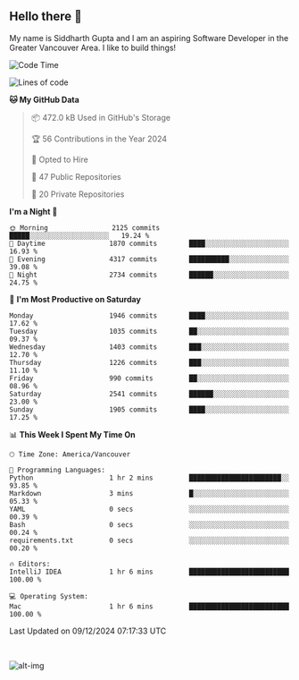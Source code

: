 ## Hello there :wave:

My name is Siddharth Gupta and I am an aspiring Software Developer in the Greater Vancouver Area. I like to build things!

<!-- ![gif](https://github.com/siddg97/siddg97/blob/master/dino.gif) -->

<!--START_SECTION:waka-->
![Code Time](http://img.shields.io/badge/Code%20Time-1%2C998%20hrs%2040%20mins-blue)

![Lines of code](https://img.shields.io/badge/From%20Hello%20World%20I%27ve%20Written-15.7%20million%20lines%20of%20code-blue)

**🐱 My GitHub Data** 

> 📦 472.0 kB Used in GitHub's Storage 
 > 
> 🏆 56 Contributions in the Year 2024
 > 
> 💼 Opted to Hire
 > 
> 📜 47 Public Repositories 
 > 
> 🔑 20 Private Repositories 
 > 
**I'm a Night 🦉** 

```text
🌞 Morning                2125 commits        █████░░░░░░░░░░░░░░░░░░░░   19.24 % 
🌆 Daytime                1870 commits        ████░░░░░░░░░░░░░░░░░░░░░   16.93 % 
🌃 Evening                4317 commits        ██████████░░░░░░░░░░░░░░░   39.08 % 
🌙 Night                  2734 commits        ██████░░░░░░░░░░░░░░░░░░░   24.75 % 
```
📅 **I'm Most Productive on Saturday** 

```text
Monday                   1946 commits        ████░░░░░░░░░░░░░░░░░░░░░   17.62 % 
Tuesday                  1035 commits        ██░░░░░░░░░░░░░░░░░░░░░░░   09.37 % 
Wednesday                1403 commits        ███░░░░░░░░░░░░░░░░░░░░░░   12.70 % 
Thursday                 1226 commits        ███░░░░░░░░░░░░░░░░░░░░░░   11.10 % 
Friday                   990 commits         ██░░░░░░░░░░░░░░░░░░░░░░░   08.96 % 
Saturday                 2541 commits        ██████░░░░░░░░░░░░░░░░░░░   23.00 % 
Sunday                   1905 commits        ████░░░░░░░░░░░░░░░░░░░░░   17.25 % 
```


📊 **This Week I Spent My Time On** 

```text
🕑︎ Time Zone: America/Vancouver

💬 Programming Languages: 
Python                   1 hr 2 mins         ███████████████████████░░   93.85 % 
Markdown                 3 mins              █░░░░░░░░░░░░░░░░░░░░░░░░   05.33 % 
YAML                     0 secs              ░░░░░░░░░░░░░░░░░░░░░░░░░   00.39 % 
Bash                     0 secs              ░░░░░░░░░░░░░░░░░░░░░░░░░   00.24 % 
requirements.txt         0 secs              ░░░░░░░░░░░░░░░░░░░░░░░░░   00.20 % 

🔥 Editors: 
IntelliJ IDEA            1 hr 6 mins         █████████████████████████   100.00 % 

💻 Operating System: 
Mac                      1 hr 6 mins         █████████████████████████   100.00 % 
```


 Last Updated on 09/12/2024 07:17:33 UTC
<!--END_SECTION:waka-->

<br>

![alt-img](https://github-readme-stats.vercel.app/api?username=siddg97&count_private=true&theme=nightowl&show_icons=true)

